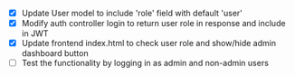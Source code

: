 - [x] Update User model to include 'role' field with default 'user'
- [x] Modify auth controller login to return user role in response and include in JWT
- [x] Update frontend index.html to check user role and show/hide admin dashboard button
- [ ] Test the functionality by logging in as admin and non-admin users
